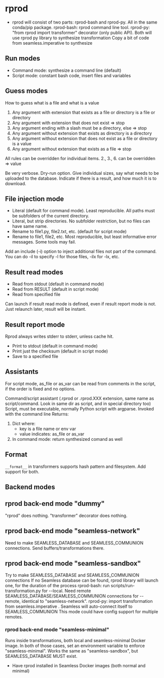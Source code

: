 # rprod

- rprod will consist of two parts: rprod-bash and rprod-py. All in the same conda/pip package.
  rprod-bash: rprod command line tool.
  rprod-py: "from rprod import transformer" decorator (only public API).
  Both will use rprod py library to synthesize transformation
  Copy a bit of code from seamless.imperative to synthesize

## Run modes

- Command mode: synthesize a command line (default)
- Script mode: constant bash code, insert files and variables

## Guess modes

How to guess what is a file and what is a value

1. Any argument with extension that exists as a file or directory is a file or directory
2. Any argument with extension that does not exist => stop
3. Any argument ending with a slash must be a directory, else => stop
4. Any argument without extension that exists as directory is a directory
5. Any argument without extension that does not exist as a file or directory is a value
6. Any argument without extension that exists as a file => stop

All rules can be overridden for individual items.
2., 3., 6. can be overridden => value

Be very verbose. Dry-run option. Give individual sizes, say what needs to be uploaded to the database.
Indicate if there is a result, and how much it is to download.

## File injection mode

- Literal (default for command mode). Least reproducible. All paths must be subfolders of the current directory.
- Literal, but strip directories. No subfolder restriction, but no files can have same name.
- Rename to file1.py, file2.txt, etc. (default for script mode)
- Rename to file1, file2, etc. Most reproducible, but least informative error messages. Some tools may fail.

Add an include (-i) option to inject additional files not part of the command. You can do -il to specify -l for those files, -ilx for -lx, etc.

## Result read modes

- Read from stdout (default in command mode)
- Read from RESULT (default in script mode)
- Read from specified file

Can launch if result read mode is defined, even if result report mode is not. Just relaunch later, result will be instant.

## Result report mode

Rprod always writes stderr to stderr, unless cache hit.

- Print to stdout (default in command mode)
- Print just the checksum (default in script mode)
- Save to a specified file

## Assistants

For script mode, as_file or as_var can be read from comments in the script, if the order is fixed and no options.

Command/script assistant (.rprod or .rprod.XXX extension, same name as script/command. Look in same dir as script, and in special directory too)
Script, must be executable, normally Python script with argparse.
Invoked with the command line
Returns:

1. Dict where:
    - key is a file name or env var
    - value indicates: as_file or as_var
2. In command mode: return synthesized comand as well

## Format

`__format__` in transformers supports hash pattern and filesystem. Add support for both.

## Backend modes


## rprod back-end mode "dummy"

"rprod" does nothing. "transformer" decorator does nothing.

## rprod back-end mode "seamless-network"

Need to make SEAMLESS_DATABASE and SEAMLESS_COMMUNION connections.
Send buffers/transformations there.

## rprod back-end mode "seamless-sandbox"

Try to make SEAMLESS_DATABASE and SEAMLESS_COMMUNION connections
If no Seamless database can be found, rprod library will launch one, for the duration of the process
rprod-bash: run scripts/run-transformation.py for --local. Need remote
SEAMLESS_DATABASE/SEAMLESS_COMMUNION connections for --remote, identical to "seamless-network".
rprod-py: import transformation from seamless.imperative . Seamless will auto-connect itself to SEAMLESS_COMMUNION
This mode could have config support for multiple remotes.

### rprod back-end mode "seamless-minimal"

Runs inside transformations, both local and seamless-minimal Docker image.
In both of those cases, set an environment variable to enforce "seamless-minimal".
Works the same as "seamless-sandbox", but SEAMLESS_DATABASE MUST exist.


- Have rprod installed in Seamless Docker images (both normal and minimal)
